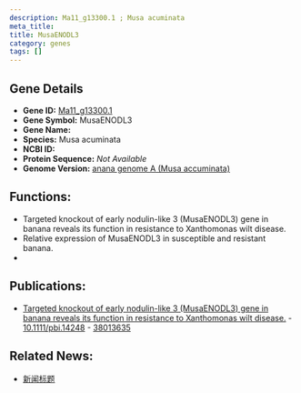 ```yaml
---
description: Ma11_g13300.1 ; Musa acuminata
meta_title:
title: MusaENODL3
category: genes
tags: []
---
```


## Gene Details
- **Gene ID:**	[Ma11_g13300.1](https://www.maizegdb.org/gene_center/gene/Ma11_g13300.1)
- **Gene Symbol:** MusaENODL3
- **Gene Name:** 
- **Species:** Musa acuminata
- **NCBI ID:** [  ]()
- **Protein Sequence:** *Not Available*
- **Genome Version:** [anana genome A (Musa accuminata)]()

## Functions:
   - Targeted knockout of early nodulin-like 3 (MusaENODL3) gene in banana reveals its function in resistance to Xanthomonas wilt disease.
   - Relative expression of MusaENODL3 in susceptible and resistant banana.
   - 

## Publications:
   - [Targeted knockout of early nodulin-like 3 (MusaENODL3) gene in banana reveals its function in resistance to Xanthomonas wilt disease.]( https://onlinelibrary.wiley.com/doi/10.1111/pbi.14248 ) - [10.1111/pbi.14248]( https://onlinelibrary.wiley.com/doi/10.1111/pbi.14248 ) - [38013635](https://pubmed.ncbi.nlm.nih.gov/38013635/)

## Related News:
   - [新闻标题](https://mp.weixin.qq.com/s?__biz=Mzg3MDEwNDEyMg==&mid=2247560217&idx=2&sn=c9de8f4f5d44033b4924bf6829a0cb9a&chksm=3bf14a07806107beab221b1ab6733458f3f443acaa7c61df0941ec79067d7f260acfd98b231c&scene=27#wechat_redirect)
